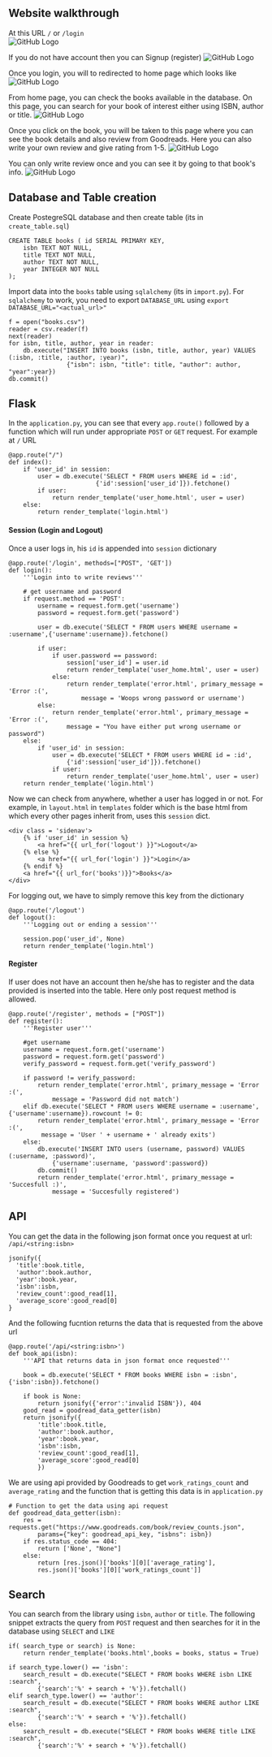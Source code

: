 
## Website walkthrough
At this URL ```/``` or ```/login```
\
![GitHub Logo](/images/pic_1_login.png)
<br/>

If you do not have account then you can Signup (register)
![GitHub Logo](/images/register.png)
<br/>


Once you login, you will to redirected to home page which looks like 
![GitHub Logo](/images/pic_1_userhome.png)
<br/>


From home page, you can check the books available in the database.
On this page, you can search for your book of interest either using ISBN, author or title.
![GitHub Logo](/images/pic_1_booklist.png)
<br/>


Once you click on the book, you will be taken to this page where you can see the book details and also review from Goodreads. Here you can also write your own review and give rating from 1-5.
![GitHub Logo](/images/pic_1_bookinfo.png)
<br/>


You can only write review once and you can see it by going to that book's info.
![GitHub Logo](/images/pic_1_review.png)


## Database and Table creation
Create PostegreSQL database and then create table (its in ```create_table.sql```)
```
CREATE TABLE books ( id SERIAL PRIMARY KEY,
    isbn TEXT NOT NULL,
    title TEXT NOT NULL,
    author TEXT NOT NULL,
    year INTEGER NOT NULL
);
```

Import data into the ```books``` table using ```sqlalchemy``` (its in ```import.py```). For ```sqlalchemy``` to work, you need to export ```DATABASE_URL``` using ```export DATABASE_URL="<actual_url>"```
```
f = open("books.csv")
reader = csv.reader(f) 
next(reader)
for isbn, title, author, year in reader:
    db.execute("INSERT INTO books (isbn, title, author, year) VALUES (:isbn, :title, :author, :year)",
                {"isbn": isbn, "title": title, "author": author, "year":year})
db.commit()
```
## Flask
In the ```application.py```, you can see that every ```app.route()``` followed by a function which will run under appropriate ```POST``` or ```GET``` request. For example at ```/``` URL
```
@app.route("/")
def index():
	if 'user_id' in session:
		user = db.execute('SELECT * FROM users WHERE id = :id', 
						{'id':session['user_id']}).fetchone()
		if user:
			return render_template('user_home.html', user = user)
	else:
		return render_template('login.html')
```
#### Session (Login and Logout)
Once a user logs in, his ```id``` is appended into ```session``` dictionary
```
@app.route('/login', methods=["POST", 'GET'])
def login():
	'''Login into to write reviews'''

	# get username and password
	if request.method == 'POST':
		username = request.form.get('username')
		password = request.form.get('password')

		user = db.execute('SELECT * FROM users WHERE username = :username',{'username':username}).fetchone()

		if user:
			if user.password == password:
				session['user_id'] = user.id
				return render_template('user_home.html', user = user)
			else:
				return render_template('error.html', primary_message = 'Error :(', 
					message = 'Woops wrong password or username')
		else:
			return render_template('error.html', primary_message = 'Error :(',
				message = "You have either put wrong username or password")
	else:
		if 'user_id' in session:
			user = db.execute('SELECT * FROM users WHERE id = :id', 
				{'id':session['user_id']}).fetchone()
			if user:
				return render_template('user_home.html', user = user)
	return render_template('login.html')
```
Now we can check from anywhere, whether a user has logged in or not. For example, in ```layout.html``` in ```templates``` folder which is the base html from which every other pages inherit from, uses this ```session``` dict.
```
<div class = 'sidenav'>
    {% if 'user_id' in session %}
        <a href="{{ url_for('logout') }}">Logout</a>
    {% else %}
        <a href="{{ url_for('login') }}">Login</a>
    {% endif %}
    <a href="{{ url_for('books')}}">Books</a>
</div>
```
For logging out, we have to simply remove this key from the dictionary
```
@app.route('/logout')
def logout():
	'''Logging out or ending a session'''

	session.pop('user_id', None)
	return render_template('login.html')
```
#### Register
If user does not have an account then he/she has to register and the data provided is inserted into the table. Here only post request method is allowed.
```
@app.route('/register', methods = ["POST"])
def register():
	'''Register user'''

	#get username
	username = request.form.get('username')
	password = request.form.get('password')
	verify_password = request.form.get('verify_password')

	if password != verify_password:
		return render_template('error.html', primary_message = 'Error :(', 
			message = 'Password did not match')
	elif db.execute('SELECT * FROM users WHERE username = :username', {'username':username}).rowcount != 0:
		return render_template('error.html', primary_message = 'Error :(', 
		 message = 'User ' + username + ' already exits')
	else:
		db.execute('INSERT INTO users (username, password) VALUES (:username, :password)',
			{'username':username, 'password':password})
		db.commit()
		return render_template('error.html', primary_message = 'Succesfull :)', 
			message = 'Succesfully registered')
```
## API
You can get the data in the following json format once you request at url: ```/api/<string:isbn>```
```
jsonify({
  'title':book.title,
  'author':book.author,
  'year':book.year,
  'isbn':isbn,
  'review_count':good_read[1],
  'average_score':good_read[0]
}
```
And the following fucntion returns the data that is requested from the above url
```
@app.route('/api/<string:isbn>')
def book_api(isbn):
	'''API that returns data in json format once requested'''

	book = db.execute('SELECT * FROM books WHERE isbn = :isbn', {'isbn':isbn}).fetchone()

	if book is None:
		return jsonify({'error':'invalid ISBN'}), 404
	good_read = goodread_data_getter(isbn)
	return jsonify({
		'title':book.title,
		'author':book.author,
		'year':book.year,
		'isbn':isbn,
		'review_count':good_read[1],
		'average_score':good_read[0]
		})
```
We are using api provided by Goodreads to get ```work_ratings_count``` and ```average_rating``` and the function that is getting this data is in ```application.py```
```
# Function to get the data using api request
def goodread_data_getter(isbn):
	res = requests.get("https://www.goodreads.com/book/review_counts.json", 
		params={"key": goodread_api_key, "isbns": isbn})
	if res.status_code == 404:
		return ['None', "None"]
	else:
		return [res.json()['books'][0]['average_rating'], 
		res.json()['books'][0]['work_ratings_count']]
```
## Search
You can search from the library using ```isbn```, ```author``` or ```title```. The following snippet extracts the query from ```POST``` request and then searches for it in the database using ```SELECT``` and ```LIKE```
```
if( search_type or search) is None:
	return render_template('books.html',books = books, status = True)

if search_type.lower() == 'isbn':
	search_result = db.execute("SELECT * FROM books WHERE isbn LIKE :search", 
		{'search':'%' + search + '%'}).fetchall()
elif search_type.lower() == 'author':
	search_result = db.execute("SELECT * FROM books WHERE author LIKE :search", 
		{'search':'%' + search + '%'}).fetchall()
else:
	search_result = db.execute("SELECT * FROM books WHERE title LIKE :search", 
		{'search':'%' + search + '%'}).fetchall()
```
